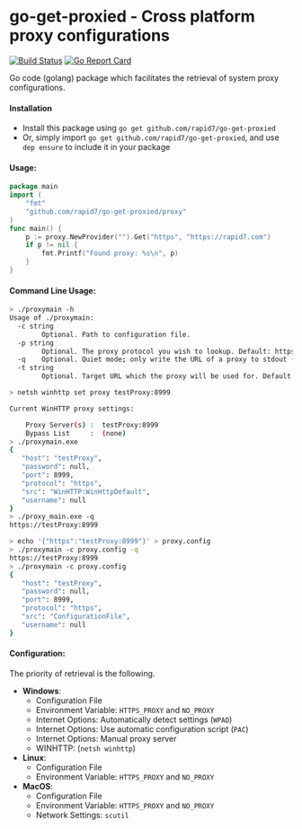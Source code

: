 go-get-proxied - Cross platform proxy configurations
================================

[![Build Status](https://travis-ci.org/rapid7/go-get-proxied.svg)](https://travis-ci.org/rapid7/go-get-proxied) [![Go Report Card](https://goreportcard.com/badge/github.com/rapid7/go-get-proxied)](https://goreportcard.com/report/github.com/rapid7/go-get-proxied)

Go code (golang) package which facilitates the retrieval of system proxy configurations.

#### Installation

* Install this package using `go get github.com/rapid7/go-get-proxied`
* Or, simply import `go get github.com/rapid7/go-get-proxied`, and use `dep ensure` to include it in your package

#### Usage: 

```go
package main
import (
    "fmt"
    "github.com/rapid7/go-get-proxied/proxy"
)
func main() {
    p := proxy.NewProvider("").Get("https", "https://rapid7.com")
    if p != nil {
        fmt.Printf("Found proxy: %s\n", p)
    }
}
```

#### Command Line Usage:
```bash
> ./proxymain -h                                                                                                                  Tue Oct 23 10:01:44 2018
Usage of ./proxymain:
  -c string
    	Optional. Path to configuration file.
  -p string
    	Optional. The proxy protocol you wish to lookup. Default: https (default "https")
  -q	Optional. Quiet mode; only write the URL of a proxy to stdout (if found). Default: false
  -t string
    	Optional. Target URL which the proxy will be used for. Default: *
```
```bash
> netsh winhttp set proxy testProxy:8999

Current WinHTTP proxy settings:

    Proxy Server(s) :  testProxy:8999
    Bypass List     :  (none)
> ./proxymain.exe
{
   "host": "testProxy",
   "password": null,
   "port": 8999,
   "protocol": "https",
   "src": "WinHTTP:WinHttpDefault",
   "username": null
}
> ./proxy_main.exe -q
https://testProxy:8999
```
```bash
> echo '{"https":"testProxy:8999"}' > proxy.config
> ./proxymain -c proxy.config -q
https://testProxy:8999
> ./proxymain -c proxy.config
{
   "host": "testProxy",
   "password": null,
   "port": 8999,
   "protocol": "https",
   "src": "ConfigurationFile",
   "username": null
}
```

#### Configuration:

The priority of retrieval is the following.
-  **Windows**:
   - Configuration File
   - Environment Variable: `HTTPS_PROXY` and `NO_PROXY`
   - Internet Options: Automatically detect settings (`WPAD`)
   - Internet Options: Use automatic configuration script (`PAC`)
   - Internet Options: Manual proxy server
   - WINHTTP: (`netsh winhttp`)
- **Linux**:
   - Configuration File
   - Environment Variable: `HTTPS_PROXY` and `NO_PROXY`
- **MacOS**:
   - Configuration File
   - Environment Variable: `HTTPS_PROXY` and `NO_PROXY`
   - Network Settings: `scutil`
